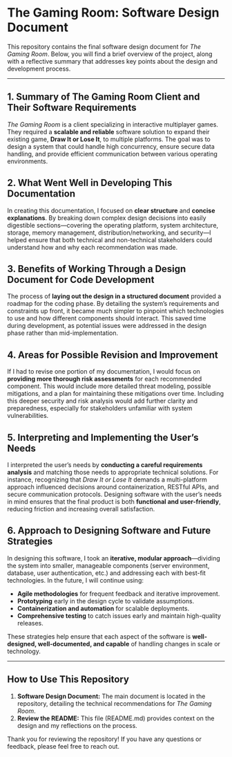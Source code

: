  <h1>The Gaming Room: Software Design Document</h1>

  <p>
    This repository contains the final software design document for <em>The Gaming Room</em>. Below, you will find a brief overview of the project, along with a reflective summary that addresses key points about the design and development process.
  </p>

  <hr>

  <h2>1. Summary of The Gaming Room Client and Their Software Requirements</h2>
  <p>
    <em>The Gaming Room</em> is a client specializing in interactive multiplayer games. They required a <strong>scalable and reliable</strong> software solution to expand their existing game, <strong>Draw It or Lose It</strong>, to multiple platforms. The goal was to design a system that could handle high concurrency, ensure secure data handling, and provide efficient communication between various operating environments.
  </p>

  <h2>2. What Went Well in Developing This Documentation</h2>
  <p>
    In creating this documentation, I focused on <strong>clear structure</strong> and <strong>concise explanations</strong>. By breaking down complex design decisions into easily digestible sections—covering the operating platform, system architecture, storage, memory management, distribution/networking, and security—I helped ensure that both technical and non-technical stakeholders could understand how and why each recommendation was made.
  </p>

  <h2>3. Benefits of Working Through a Design Document for Code Development</h2>
  <p>
    The process of <strong>laying out the design in a structured document</strong> provided a roadmap for the coding phase. By detailing the system’s requirements and constraints up front, it became much simpler to pinpoint which technologies to use and how different components should interact. This saved time during development, as potential issues were addressed in the design phase rather than mid-implementation.
  </p>

  <h2>4. Areas for Possible Revision and Improvement</h2>
  <p>
    If I had to revise one portion of my documentation, I would focus on <strong>providing more thorough risk assessments</strong> for each recommended component. This would include more detailed threat modeling, possible mitigations, and a plan for maintaining these mitigations over time. Including this deeper security and risk analysis would add further clarity and preparedness, especially for stakeholders unfamiliar with system vulnerabilities.
  </p>

  <h2>5. Interpreting and Implementing the User’s Needs</h2>
  <p>
    I interpreted the user’s needs by <strong>conducting a careful requirements analysis</strong> and matching those needs to appropriate technical solutions. For instance, recognizing that <em>Draw It or Lose It</em> demands a multi-platform approach influenced decisions around containerization, RESTful APIs, and secure communication protocols. Designing software with the user’s needs in mind ensures that the final product is both <strong>functional and user-friendly</strong>, reducing friction and increasing overall satisfaction.
  </p>

  <h2>6. Approach to Designing Software and Future Strategies</h2>
  <p>
    In designing this software, I took an <strong>iterative, modular approach</strong>—dividing the system into smaller, manageable components (server environment, database, user authentication, etc.) and addressing each with best-fit technologies. In the future, I will continue using:
  </p>
  <ul>
    <li><strong>Agile methodologies</strong> for frequent feedback and iterative improvement.</li>
    <li><strong>Prototyping</strong> early in the design cycle to validate assumptions.</li>
    <li><strong>Containerization and automation</strong> for scalable deployments.</li>
    <li><strong>Comprehensive testing</strong> to catch issues early and maintain high-quality releases.</li>
  </ul>
  <p>
    These strategies help ensure that each aspect of the software is <strong>well-designed, well-documented, and capable</strong> of handling changes in scale or technology.
  </p>

  <hr>

  <h2>How to Use This Repository</h2>
  <ol>
    <li>
      <strong>Software Design Document:</strong> The main document is located in the repository, detailing the technical recommendations for <em>The Gaming Room</em>.
    </li>
    <li>
      <strong>Review the README:</strong> This file (README.md) provides context on the design and my reflections on the process.
    </li>
  </ol>

  <p>
    Thank you for reviewing the repository! If you have any questions or feedback, please feel free to reach out.
  </p>

